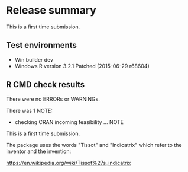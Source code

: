 # Release summary

This is a first time submission. 

## Test environments

* Win builder dev
* Windows R version 3.2.1 Patched (2015-06-29 r68604)

## R CMD check results

There were no ERRORs or WARNINGs.

There was 1 NOTE: 

* checking CRAN incoming feasibility ... NOTE

This is a first time submission. 

The package uses the words "Tissot" and "Indicatrix" which refer to the inventor and the invention: 

https://en.wikipedia.org/wiki/Tissot%27s_indicatrix


